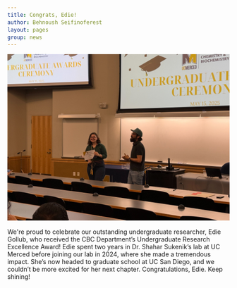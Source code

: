 ```yaml
---
title: Congrats, Edie! 
author: Behnoush Seifinoferest 
layout: pages
group: news
---
```



<span class="image fit"><img src="/images/2025-05-15-Edie-Research-Excellence-Award.jpg" alt="" class="img-responsive"></span>

We're proud to celebrate our outstanding undergraduate researcher, Edie Gollub, who received the CBC Department’s Undergraduate Research Excellence Award! Edie spent two years in Dr. Shahar Sukenik’s lab at UC Merced before joining our lab in 2024, where she made a tremendous impact. She’s now headed to graduate school at UC San Diego, and we couldn’t be more excited for her next chapter. Congratulations, Edie. Keep shining!
